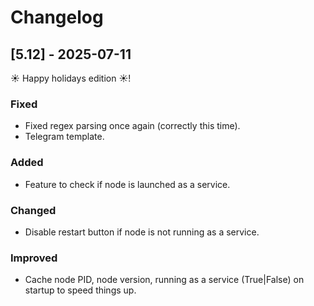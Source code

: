 # Changelog

## [5.12] - 2025-07-11

☀️ Happy holidays edition ☀️!

### Fixed
- Fixed regex parsing once again (correctly this time).
- Telegram template.

### Added
- Feature to check if node is launched as a service.

### Changed
- Disable restart button if node is not running as a service.

### Improved
- Cache node PID, node version, running as a service (True|False) on startup to speed things up.
